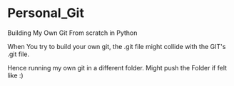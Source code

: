 # Personal_Git
Building My Own Git From scratch in Python

When You try to build your own git, the .git file might collide with the GIT's .git file.

Hence running my own git in a different folder. Might push the Folder if felt like :)
